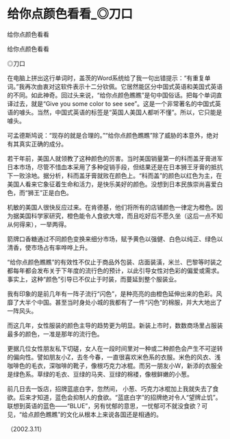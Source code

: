 # 给你点颜色看看_◎刀口

给你点颜色看看

给你点颜色看看

◎刀口

在电脑上拼出这行单词时，盖茨的Word系统给了我一句出错提示：“有重复单词。”我再次由衷对这软件表示十二分钦佩。它居然能区分中国式英语和美国式英语的不同。如此神奇。回过头来说，“给你点颜色瞧瞧”是句中国俗话。把每个单词直译过去，就是“Give you some color to see see”。这是一个非常著名的中国式英语的噱头。当然，中国式英语的标签是“英国人美国人都听不懂”。所以，它只能是噱头。

可孟德斯鸠说：“现存的就是合理的。”“给你点颜色瞧瞧”除了威胁的本意外，绝对有其真实正确的成分。

若干年前，美国人就领教了这种颜色的厉害。当时美国销量第一的科而盖牙膏进军日本市场，尽管不惜血本采用了多种促销手段，但结果还是在日本狮王牙膏的抵抗下一败涂地。据分析，科而盖牙膏就败在颜色上。“科而盖”的颜色以红色为主，在美国人看来它象征着生命和活力，是快乐美好的颜色。没想到日本民族崇尚喜爱白色，而“狮王”正是白色。

机敏的美国人很快反应过来。在肯德基，他们将所有的店铺颜色一律定为橙色。因为据美国科学家研究，橙色能令人食欲大增，而且吃好后不愿久坐（这后一点不知从何得来），一举两得。

箭牌口香糖通过不同颜色变换来细分市场，赋予黄色以强健、白色以纯正、绿色以清香，使市场占有率哗哗上升。

“给你点颜色瞧瞧”的有效性不仅止于商品外包装、店面装潢，米兰、巴黎等时装之都每年都会发布关于下年度的流行色的预计，以此引导女性对色彩的偏爱或需求。事实上，这种“颜色”引导已不仅止于时装，而蔓延到整个服装业。

我有印象的是前几年有一阵子流行“闪色”，是种亮亮的由橙色延伸出来的色彩。风靡了大半个中国。甚至当时身处小城的我都有了一件“闪色”的棉服，并大大地出了一阵风头。

而这几年，女性服装的颜色主导的趋势更为明显。新装上市时，数数商场里占服装最多的颜色，一准是那年的流行色。

更据几位女性朋友私下切磋，女人在一段时间里对一种或二种颜色会产生不可逆转的偏向性。譬如朋友小Z，去冬今春，一直很喜欢米色系的衣服。米色的风衣、浅咖啡色的毛衣，深咖啡的靴子，像根巧克力冰棍。而另一朋友小W，新添的衣服全是绿色系。草绿的毛衣、豆绿的马夹、豆绿的棉褛，像根鲜嫩的小葱。

前几日去一饭店，招牌蓝底白字，忽然间， 小葱、巧克力冰棍加上我就失去了食欲。后来才知道，蓝色会抑制人的食欲。“蓝底白字”的招牌绝对令人“望牌止饥”。联想到英语的蓝色——“BLUE”，另有忧郁的意思，一忧郁可不就没食欲？可见，“给点颜色瞧瞧”的文化从根本上来说各国还是相通的。

（2002.3.11）
